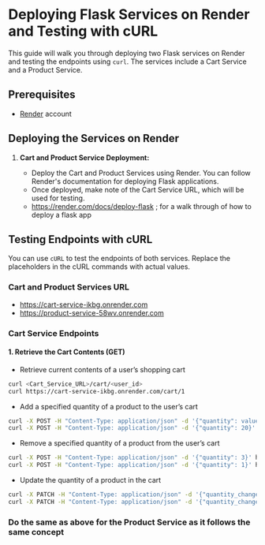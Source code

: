 # Deploying Flask Services on Render and Testing with cURL

This guide will walk you through deploying two Flask services on Render and testing the endpoints using `curl`. The services include a Cart Service and a Product Service.

## Prerequisites

- [Render](https://render.com/) account

## Deploying the Services on Render

1. **Cart and Product Service Deployment:**

   - Deploy the Cart and Product Services using Render. You can follow Render's documentation for deploying Flask applications.
   - Once deployed, make note of the Cart Service URL, which will be used for testing.
   - https://render.com/docs/deploy-flask ; for a walk through of how to deploy a flask app


## Testing Endpoints with cURL

You can use `cURL` to test the endpoints of both services. Replace the placeholders in the cURL commands with actual values.

### Cart and Product Services URL
- https://cart-service-ikbg.onrender.com
- https://product-service-58wv.onrender.com

### Cart Service Endpoints

#### 1. Retrieve the Cart Contents (GET)

- Retrieve current contents of a user’s shopping cart
```bash
curl <Cart_Service_URL>/cart/<user_id>
curl https://cart-service-ikbg.onrender.com/cart/1 
```

- Add a specified quantity of a product to the user’s cart
```bash
curl -X POST -H "Content-Type: application/json" -d '{"quantity": value}' <Cart_Service_URL>/cart/<user_id>/add/<product_id>
curl -X POST -H "Content-Type: application/json" -d '{"quantity": 20}' https://cart-service-ikbg.onrender.com/cart/1/add/1
```

- Remove a specified quantity of a product from the user’s cart
```bash
curl -X POST -H "Content-Type: application/json" -d '{"quantity": 3}' https://your-cart-service-url.com/cart/1/add/5
curl -X POST -H "Content-Type: application/json" -d '{"quantity": 1}' https://cart-service-ikbg.onrender.com/cart/1/remove/1
```

- Update the quantity of a product in the cart
```bash
curl -X PATCH -H "Content-Type: application/json" -d '{"quantity_change": 5}' <Cart_Service_URL>/cart/update_product_quantity/<product_id>
curl -X PATCH -H "Content-Type: application/json" -d '{"quantity_change": 5}' https://cart-service-ikbg.onrender.com/cart/update_product_quantity/1
```

### Do the same as above for the Product Service as it follows the same concept
